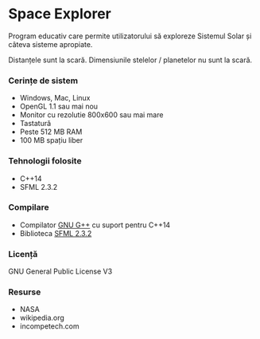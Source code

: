 # Space Explorer
Program educativ care permite utilizatorului să exploreze Sistemul Solar 
și câteva sisteme apropiate. 

Distanțele sunt la scară. Dimensiunile stelelor / planetelor nu sunt la scară.

### Cerințe de sistem
* Windows, Mac, Linux
* OpenGL 1.1 sau mai nou
* Monitor cu rezolutie 800x600 sau mai mare
* Tastatură
* Peste 512 MB RAM
* 100 MB spațiu liber 

### Tehnologii folosite
* C++14
* SFML 2.3.2

### Compilare
* Compilator [GNU G++](https://gcc.gnu.org/) cu suport pentru C++14
* Biblioteca [SFML 2.3.2](http://www.sfml-dev.org/download/sfml/2.3.2/)

### Licență
GNU General Public License V3

### Resurse 
* NASA
* wikipedia.org
* incompetech.com